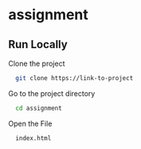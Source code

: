 
# assignment

## Run Locally

Clone the project

```bash
  git clone https://link-to-project
```

Go to the project directory

```bash
  cd assignment
```

Open the File

```bash
  index.html
```

